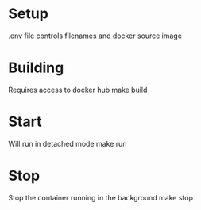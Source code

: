# Setup

.env file controls filenames and docker source image

# Building

Requires access to docker hub
    make build

# Start

Will run in detached mode
    make run

# Stop

Stop the container running in the background
    make stop